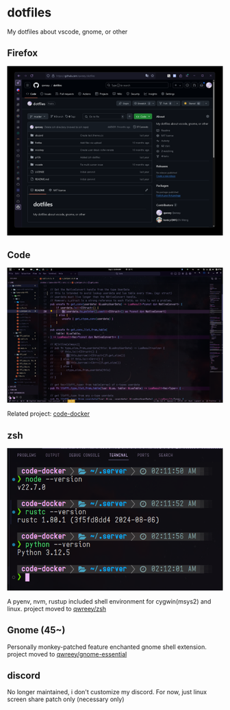 # dotfiles
My dotfiles about vscode, gnome, or other

## Firefox

![Firefix windows screenshot](./firefox/firefox-windows.png)

## Code

![Code-Server screenshot](./vscode/code-server-preview.png)

Related project: [code-docker](https://github.com/qwreey/code-docker)

## zsh

![zsh screenshot](./zsh-preview.png)

A pyenv, nvm, rustup included shell environment for cygwin(msys2) and linux. project moved to [qwreey/zsh](https://github.com/qwreey/zsh)

## Gnome (45~)

Personally monkey-patched feature enchanted gnome shell extension. project moved to [qwreey/gnome-essential](https://github.com/qwreey/gnome-essential)


## discord

No longer maintained, i don't customize my discord. For now, just linux screen share patch only (necessary only)
